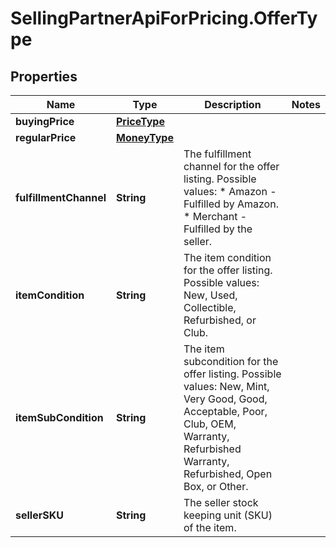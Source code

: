 # SellingPartnerApiForPricing.OfferType

## Properties
Name | Type | Description | Notes
------------ | ------------- | ------------- | -------------
**buyingPrice** | [**PriceType**](PriceType.md) |  | 
**regularPrice** | [**MoneyType**](MoneyType.md) |  | 
**fulfillmentChannel** | **String** | The fulfillment channel for the offer listing. Possible values:  * Amazon - Fulfilled by Amazon. * Merchant - Fulfilled by the seller. | 
**itemCondition** | **String** | The item condition for the offer listing. Possible values: New, Used, Collectible, Refurbished, or Club. | 
**itemSubCondition** | **String** | The item subcondition for the offer listing. Possible values: New, Mint, Very Good, Good, Acceptable, Poor, Club, OEM, Warranty, Refurbished Warranty, Refurbished, Open Box, or Other. | 
**sellerSKU** | **String** | The seller stock keeping unit (SKU) of the item. | 
